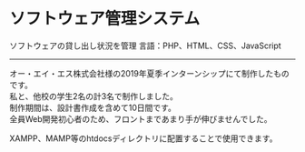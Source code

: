 # ソフトウェア管理システム
ソフトウェアの貸し出し状況を管理
言語：PHP、HTML、CSS、JavaScript
***
オー・エイ・エス株式会社様の2019年夏季インターンシップにて制作したものです。  
私と、他校の学生2名の計3名で制作しました。  
制作期間は、設計書作成を含めて10日間です。  
全員Web開発初心者のため、フロントまであまり手が伸びませんでした。
  
XAMPP、MAMP等のhtdocsディレクトリに配置することで使用できます。
